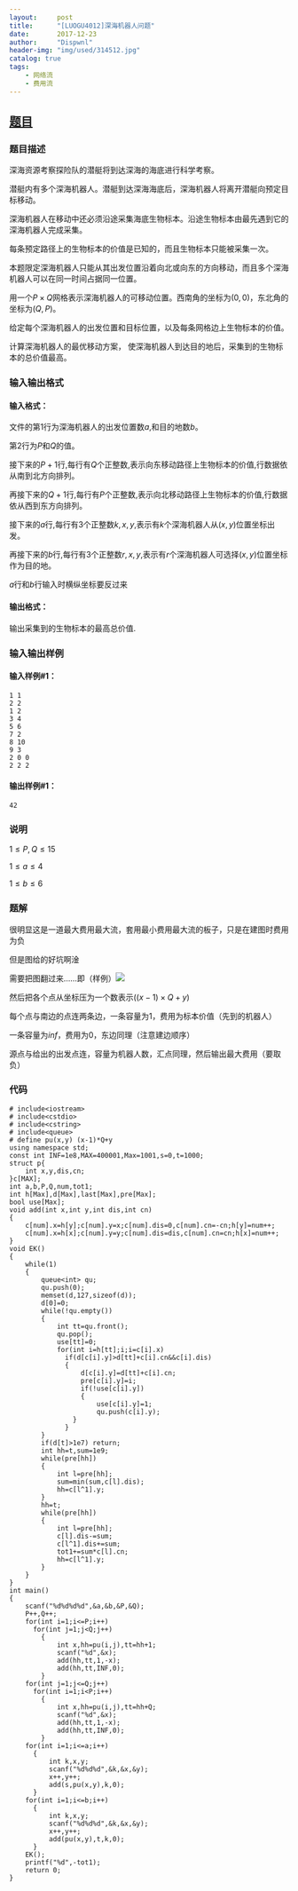 ```yaml
---
layout:     post
title:      "[LUOGU4012]深海机器人问题"
date:       2017-12-23
author:     "Dispwnl"
header-img: "img/used/314512.jpg"
catalog: true
tags:
    - 网络流
    - 费用流
---
```

## [题目](https://www.luogu.org/problemnew/show/P4012)
### 题目描述
深海资源考察探险队的潜艇将到达深海的海底进行科学考察。

潜艇内有多个深海机器人。潜艇到达深海海底后，深海机器人将离开潜艇向预定目标移动。

深海机器人在移动中还必须沿途采集海底生物标本。沿途生物标本由最先遇到它的深海机器人完成采集。

每条预定路径上的生物标本的价值是已知的，而且生物标本只能被采集一次。

本题限定深海机器人只能从其出发位置沿着向北或向东的方向移动，而且多个深海机器人可以在同一时间占据同一位置。

用一个$P×Q$网格表示深海机器人的可移动位置。西南角的坐标为$(0,0)$，东北角的坐标为$(Q,P)$。

给定每个深海机器人的出发位置和目标位置，以及每条网格边上生物标本的价值。

计算深海机器人的最优移动方案， 使深海机器人到达目的地后，采集到的生物标本的总价值最高。

### 输入输出格式
#### 输入格式：

文件的第$1$行为深海机器人的出发位置数$a$,和目的地数$b$。

第$2$行为$P$和$Q$的值。

接下来的$P+1$行,每行有$Q$个正整数,表示向东移动路径上生物标本的价值,行数据依从南到北方向排列。

再接下来的$Q+1$行,每行有$P$个正整数,表示向北移动路径上生物标本的价值,行数据依从西到东方向排列。

接下来的$a$行,每行有$3$个正整数$k,x,y$,表示有$k$个深海机器人从$(x,y)$位置坐标出发。

再接下来的$b$行,每行有$3$个正整数$r,x,y$,表示有$r$个深海机器人可选择$(x,y)$位置坐标作为目的地。

$a$行和$b$行输入时横纵坐标要反过来

#### 输出格式：
输出采集到的生物标本的最高总价值.

### 输入输出样例
#### 输入样例#1： 
```
1 1
2 2
1 2
3 4
5 6
7 2
8 10
9 3
2 0 0
2 2 2
```
#### 输出样例#1： 
```
42
```
### 说明
$1\le P,Q\le 15$

$1\le a\le 4$

$1\le b\le 6$

### 题解

很明显这是一道最大费用最大流，套用最小费用最大流的板子，只是在建图时费用为负

但是图给的好坑啊淦

需要把图翻过来……即（样例）![](/img/study/shenhai.png) 

然后把各个点从坐标压为一个数表示$((x-1)\times Q+y)$

每个点与南边的点连两条边，一条容量为$1$，费用为标本价值（先到的机器人）

一条容量为$inf$，费用为$0$，东边同理（注意建边顺序）

源点与给出的出发点连，容量为机器人数，汇点同理，然后输出最大费用（要取负）

### 代码
```
# include<iostream>
# include<cstdio>
# include<cstring>
# include<queue>
# define pu(x,y) (x-1)*Q+y
using namespace std;
const int INF=1e8,MAX=400001,Max=1001,s=0,t=1000;
struct p{
    int x,y,dis,cn;
}c[MAX];
int a,b,P,Q,num,tot1;
int h[Max],d[Max],last[Max],pre[Max];
bool use[Max];
void add(int x,int y,int dis,int cn)
{
    c[num].x=h[y];c[num].y=x;c[num].dis=0,c[num].cn=-cn;h[y]=num++;
    c[num].x=h[x];c[num].y=y;c[num].dis=dis,c[num].cn=cn;h[x]=num++;
}
void EK()
{
    while(1)
    {
        queue<int> qu;
        qu.push(0);
        memset(d,127,sizeof(d));
        d[0]=0;
        while(!qu.empty())
        {
            int tt=qu.front();
            qu.pop();
            use[tt]=0;
            for(int i=h[tt];i;i=c[i].x)
              if(d[c[i].y]>d[tt]+c[i].cn&&c[i].dis)
              {
                  d[c[i].y]=d[tt]+c[i].cn;
                  pre[c[i].y]=i;
                  if(!use[c[i].y])
                  {
                      use[c[i].y]=1;
                      qu.push(c[i].y);
                }
              }
        }
        if(d[t]>1e7) return;
        int hh=t,sum=1e9;
        while(pre[hh])
        {
            int l=pre[hh];
            sum=min(sum,c[l].dis);
            hh=c[l^1].y;
        }
        hh=t;
        while(pre[hh])
        {
            int l=pre[hh];
            c[l].dis-=sum;
            c[l^1].dis+=sum;
            tot1+=sum*c[l].cn;
            hh=c[l^1].y;
        }
    }
}
int main()
{
    scanf("%d%d%d%d",&a,&b,&P,&Q);
    P++,Q++;
    for(int i=1;i<=P;i++)
      for(int j=1;j<Q;j++)
        {
            int x,hh=pu(i,j),tt=hh+1;
            scanf("%d",&x);
            add(hh,tt,1,-x);
            add(hh,tt,INF,0);
        }
    for(int j=1;j<=Q;j++)
      for(int i=1;i<P;i++)
        {
            int x,hh=pu(i,j),tt=hh+Q;
            scanf("%d",&x);
            add(hh,tt,1,-x);
            add(hh,tt,INF,0);
        }
    for(int i=1;i<=a;i++)
      {
          int k,x,y;
          scanf("%d%d%d",&k,&x,&y);
          x++,y++;
          add(s,pu(x,y),k,0);
      }
    for(int i=1;i<=b;i++)
      {
          int k,x,y;
          scanf("%d%d%d",&k,&x,&y);
          x++,y++;
          add(pu(x,y),t,k,0);
      }
    EK();
    printf("%d",-tot1);
    return 0;
}
```
